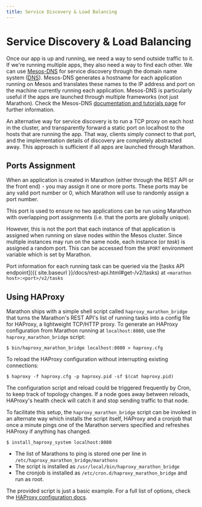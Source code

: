 ```yaml
---
title: Service Discovery & Load Balancing
---
```


# Service Discovery & Load Balancing

Once our app is up and running, we need a way to send outside traffic to it. If we're running multiple apps, they also need a way to find each other. We can use [Mesos-DNS](https://github.com/mesosphere/mesos-dns) for service discovery through the domain name system ([DNS](http://en.wikipedia.org/wiki/Domain_Name_System)). Mesos-DNS generates a hostname for each application running on Mesos and translates these names to the IP address and port on the machine currently running each application. Mesos-DNS is particularly useful if the apps are launched through multiple frameworks (not just Marathon). Check the Mesos-DNS [documentation and tutorials page](http://mesosphere.github.io/mesos-dns/) for further information. 

An alternative way for service discovery is to run a TCP proxy on each host in the cluster, and transparently forward a static port on localhost to the hosts that are running the app. That way, clients simply connect to that port, and the implementation details of discovery are completely abstracted away. This approach is sufficient if all apps are launched through Marathon. 

## Ports Assignment

When an application is created in Marathon (either through the REST API or the front end) - you may assign it one or more ports. These ports may be any valid port number or 0, which Marathon will use to randomly assign a port number.

This port is used to ensure no two applications can be run using Marathon with overlapping port assignments (i.e. that the ports are globally unique).

However, this is not the port that each instance of that application is assigned when running on slave nodes within the Mesos cluster. Since multiple instances may run on the same node, each instance (or *task*) is assigned a random port. This can be accessed from the `$PORT` environment variable which is set by Marathon.

Port information for each running task can be queried via the
[tasks API endpoint]({{ site.baseurl }}/docs/rest-api.html#get-/v2/tasks)
at `<marathon host>:<port>/v2/tasks`

## Using HAProxy
Marathon ships with a simple shell script called `haproxy_marathon_bridge` that turns the Marathon's REST API's list of running tasks into a config file for HAProxy, a lightweight TCP/HTTP proxy.
To generate an HAProxy configuration from Marathon running at `localhost:8080`, use the `haproxy_marathon_bridge` script:

``` console
$ bin/haproxy_marathon_bridge localhost:8080 > haproxy.cfg
```

To reload the HAProxy configuration without interrupting existing connections:

``` console
$ haproxy -f haproxy.cfg -p haproxy.pid -sf $(cat haproxy.pid)
```

The configuration script and reload could be triggered frequently by Cron, to
keep track of topology changes. If a node goes away between reloads, HAProxy's
health check will catch it and stop sending traffic to that node.

To facilitate this setup, the `haproxy_marathon_bridge` script can be invoked in
an alternate way which installs the script itself, HAProxy and a cronjob that
once a minute pings one of the Marathon servers specified and refreshes
HAProxy if anything has changed.

``` console
$ install_haproxy_system localhost:8080
```

- The list of Marathons to ping is stored one per line in
  `/etc/haproxy_marathon_bridge/marathons`
- The script is installed as `/usr/local/bin/haproxy_marathon_bridge`
- The cronjob is installed as `/etc/cron.d/haproxy_marathon_bridge`
  and run as root.

The provided script is just a basic example. For a full list of options, check the
[HAProxy configuration docs](http://cbonte.github.io/haproxy-dconv/configuration-1.5.html).
